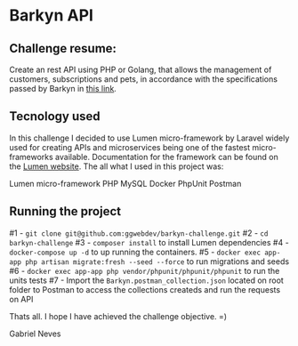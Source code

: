 # Barkyn API

## Challenge resume:
Create an rest API using PHP or Golang, that allows the management of customers, subscriptions and pets, in accordance with the specifications passed by Barkyn in [this link](https://gist.github.com/barkyndev/3048763d21f80a3b6355f10ee7510b6a).



## Tecnology used 
In this challenge I decided to use Lumen micro-framework by Laravel widely used for creating APIs and microservices being one of the fastest micro-frameworks available. Documentation for the framework can be found on the [Lumen website](https://lumen.laravel.com/docs). The all what I used in this project was:

Lumen micro-framework PHP
MySQL
Docker
PhpUnit
Postman

## Running the project

#1 -  ```git clone git@github.com:ggwebdev/barkyn-challenge.git```
#2 - ```cd barkyn-challenge```
#3 - ```composer install``` to install Lumen dependencies
#4 - ```docker-compose up -d``` to up running the containers.
#5 - ```docker exec app-app php artisan migrate:fresh --seed --force``` to run migrations and seeds
#6 - ```docker exec app-app php vendor/phpunit/phpunit/phpunit``` to run the units tests
#7 - Import the ```Barkyn.postman_collection.json``` located on root folder to Postman to access the collections createds and run the requests on API

Thats all. I hope I have achieved the challenge objective. =)

Gabriel Neves
